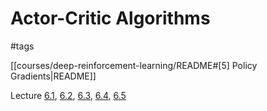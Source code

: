 # Actor-Critic Algorithms

#tags

[[courses/deep-reinforcement-learning/README#[5] Policy Gradients|README]]

Lecture [6.1](https://youtu.be/wr00ef_TY6Q?feature=shared), [6.2](https://youtu.be/KVHtuwVhULA?feature=shared), [6.3](https://youtu.be/g4_2IfZqDLI?feature=shared), [6.4](https://youtu.be/quRjnkj-MA0?feature=shared), [6.5](https://youtu.be/A99gFMZPw7w?feature=shared)
